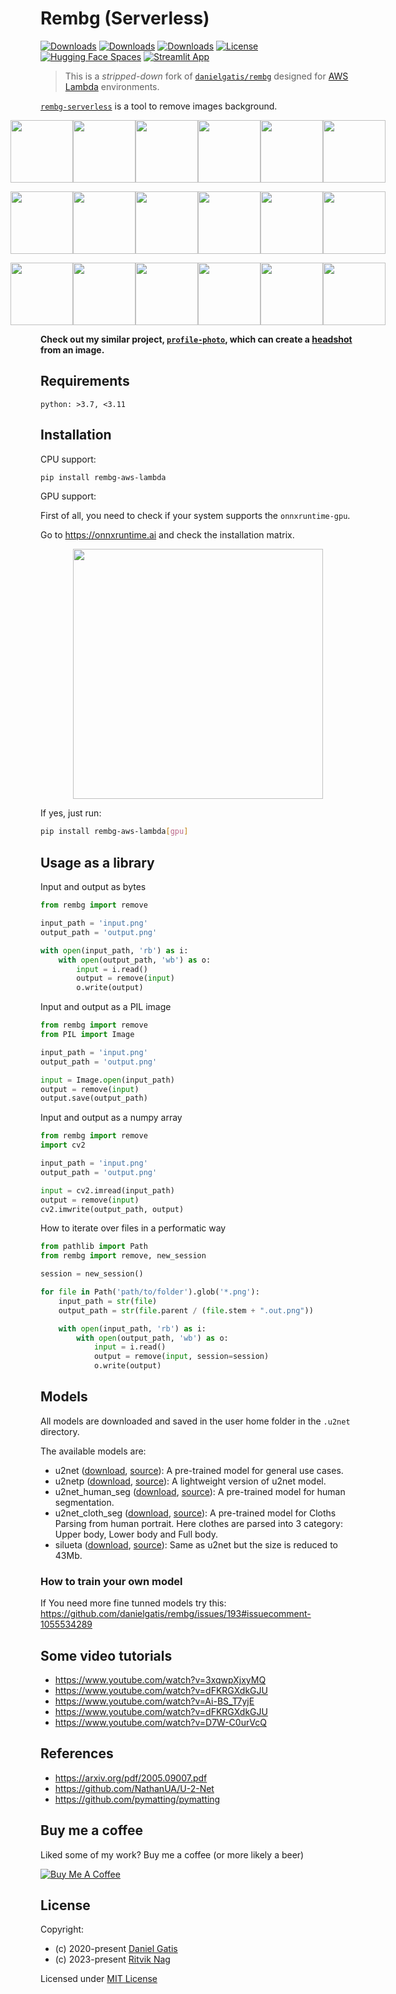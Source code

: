 # Rembg (Serverless)

[![Downloads](https://pepy.tech/badge/rembg-aws-lambda)](https://pepy.tech/project/rembg-aws-lambda)
[![Downloads](https://pepy.tech/badge/rembg-aws-lambda/month)](https://pepy.tech/project/rembg-aws-lambda)
[![Downloads](https://pepy.tech/badge/rembg-aws-lambda/week)](https://pepy.tech/project/rembg-aws-lambda)
[![License](https://img.shields.io/badge/License-MIT-blue.svg)](https://img.shields.io/badge/License-MIT-blue.svg)
[![Hugging Face Spaces](https://img.shields.io/badge/🤗%20Hugging%20Face-Spaces-blue)](https://huggingface.co/spaces/KenjieDec/RemBG)
[![Streamlit App](https://img.shields.io/badge/🎈%20Streamlit%20Community-Cloud-blue)](https://bgremoval.streamlit.app/)

> This is a _stripped-down_ fork of [`danielgatis/rembg`](https://github.com/danielgatis/rembg)
> designed for [AWS Lambda](https://aws.amazon.com/lambda/) environments.

[`rembg-serverless`](https://pypi.org/project/rembg-aws-lambda/) is a tool to remove images background.

<p style="display: flex;align-items: center;justify-content: center;">
  <img src="https://raw.githubusercontent.com/rnag/rembg-aws-lambda/master/examples/car-1.jpg" width="100" />
  <img src="https://raw.githubusercontent.com/rnag/rembg-aws-lambda/master/examples/car-1.out.png" width="100" />
  <img src="https://raw.githubusercontent.com/rnag/rembg-aws-lambda/master/examples/car-2.jpg" width="100" />
  <img src="https://raw.githubusercontent.com/rnag/rembg-aws-lambda/master/examples/car-2.out.png" width="100" />
  <img src="https://raw.githubusercontent.com/rnag/rembg-aws-lambda/master/examples/car-3.jpg" width="100" />
  <img src="https://raw.githubusercontent.com/rnag/rembg-aws-lambda/master/examples/car-3.out.png" width="100" />
</p>

<p style="display: flex;align-items: center;justify-content: center;">
  <img src="https://raw.githubusercontent.com/rnag/rembg-aws-lambda/master/examples/animal-1.jpg" width="100" />
  <img src="https://raw.githubusercontent.com/rnag/rembg-aws-lambda/master/examples/animal-1.out.png" width="100" />
  <img src="https://raw.githubusercontent.com/rnag/rembg-aws-lambda/master/examples/animal-2.jpg" width="100" />
  <img src="https://raw.githubusercontent.com/rnag/rembg-aws-lambda/master/examples/animal-2.out.png" width="100" />
  <img src="https://raw.githubusercontent.com/rnag/rembg-aws-lambda/master/examples/animal-3.jpg" width="100" />
  <img src="https://raw.githubusercontent.com/rnag/rembg-aws-lambda/master/examples/animal-3.out.png" width="100" />
</p>

<p style="display: flex;align-items: center;justify-content: center;">
  <img src="https://raw.githubusercontent.com/rnag/rembg-aws-lambda/master/examples/girl-1.jpg" width="100" />
  <img src="https://raw.githubusercontent.com/rnag/rembg-aws-lambda/master/examples/girl-1.out.png" width="100" />
  <img src="https://raw.githubusercontent.com/rnag/rembg-aws-lambda/master/examples/girl-2.jpg" width="100" />
  <img src="https://raw.githubusercontent.com/rnag/rembg-aws-lambda/master/examples/girl-2.out.png" width="100" />
  <img src="https://raw.githubusercontent.com/rnag/rembg-aws-lambda/master/examples/girl-3.jpg" width="100" />
  <img src="https://raw.githubusercontent.com/rnag/rembg-aws-lambda/master/examples/girl-3.out.png" width="100" />
</p>

**Check out my similar project, [`profile-photo`](https://github.com/rnag/profile-photo),
which can create a [headshot](https://www.nfi.edu/headshot-photo/) from an image.**

## Requirements

```
python: >3.7, <3.11
```

## Installation

CPU support:

```bash
pip install rembg-aws-lambda
```

GPU support:

First of all, you need to check if your system supports the `onnxruntime-gpu`.

Go to https://onnxruntime.ai and check the installation matrix.

<p style="display: flex;align-items: center;justify-content: center;">
  <img src="https://raw.githubusercontent.com/rnag/rembg-aws-lambda/master/onnxruntime-installation-matrix.png" width="400" />
</p>

If yes, just run:

```bash
pip install rembg-aws-lambda[gpu]
```

## Usage as a library

Input and output as bytes

```python
from rembg import remove

input_path = 'input.png'
output_path = 'output.png'

with open(input_path, 'rb') as i:
    with open(output_path, 'wb') as o:
        input = i.read()
        output = remove(input)
        o.write(output)
```

Input and output as a PIL image

```python
from rembg import remove
from PIL import Image

input_path = 'input.png'
output_path = 'output.png'

input = Image.open(input_path)
output = remove(input)
output.save(output_path)
```

Input and output as a numpy array

```python
from rembg import remove
import cv2

input_path = 'input.png'
output_path = 'output.png'

input = cv2.imread(input_path)
output = remove(input)
cv2.imwrite(output_path, output)
```

How to iterate over files in a performatic way

```python
from pathlib import Path
from rembg import remove, new_session

session = new_session()

for file in Path('path/to/folder').glob('*.png'):
    input_path = str(file)
    output_path = str(file.parent / (file.stem + ".out.png"))

    with open(input_path, 'rb') as i:
        with open(output_path, 'wb') as o:
            input = i.read()
            output = remove(input, session=session)
            o.write(output)
```

## Models

All models are downloaded and saved in the user home folder in the `.u2net` directory.

The available models are:

-   u2net ([download](https://github.com/danielgatis/rembg/releases/download/v0.0.0/u2net.onnx), [source](https://github.com/xuebinqin/U-2-Net)): A pre-trained model for general use cases.
-   u2netp ([download](https://github.com/danielgatis/rembg/releases/download/v0.0.0/u2netp.onnx), [source](https://github.com/xuebinqin/U-2-Net)): A lightweight version of u2net model.
-   u2net_human_seg ([download](https://github.com/danielgatis/rembg/releases/download/v0.0.0/u2net_human_seg.onnx), [source](https://github.com/xuebinqin/U-2-Net)): A pre-trained model for human segmentation.
-   u2net_cloth_seg ([download](https://github.com/danielgatis/rembg/releases/download/v0.0.0/u2net_cloth_seg.onnx), [source](https://github.com/levindabhi/cloth-segmentation)): A pre-trained model for Cloths Parsing from human portrait. Here clothes are parsed into 3 category: Upper body, Lower body and Full body.
-   silueta ([download](https://github.com/danielgatis/rembg/releases/download/v0.0.0/silueta.onnx), [source](https://github.com/xuebinqin/U-2-Net/issues/295)): Same as u2net but the size is reduced to 43Mb.

### How to train your own model

If You need more fine tunned models try this:
https://github.com/danielgatis/rembg/issues/193#issuecomment-1055534289

## Some video tutorials

-   https://www.youtube.com/watch?v=3xqwpXjxyMQ
-   https://www.youtube.com/watch?v=dFKRGXdkGJU
-   https://www.youtube.com/watch?v=Ai-BS_T7yjE
-   https://www.youtube.com/watch?v=dFKRGXdkGJU
-   https://www.youtube.com/watch?v=D7W-C0urVcQ

## References

-   https://arxiv.org/pdf/2005.09007.pdf
-   https://github.com/NathanUA/U-2-Net
-   https://github.com/pymatting/pymatting

## Buy me a coffee

Liked some of my work? Buy me a coffee (or more likely a beer)

<a href="https://www.buymeacoffee.com/ritviknag" target="_blank"><img src="https://bmc-cdn.nyc3.digitaloceanspaces.com/BMC-button-images/custom_images/orange_img.png" alt="Buy Me A Coffee" style="height: auto !important;width: auto !important;"></a>

## License

Copyright:

-   (c) 2020-present [Daniel Gatis](https://github.com/danielgatis)
-   (c) 2023-present [Ritvik Nag](https://github.com/rnag)

Licensed under [MIT License](./LICENSE.txt)
